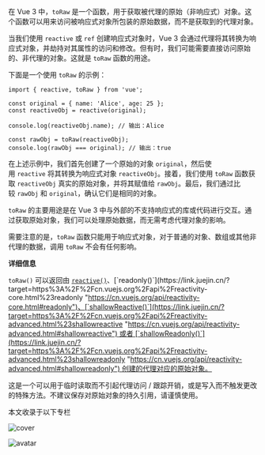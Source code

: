 <!---->

<!---->

<!---->

<!---->

在 Vue 3 中，`toRaw` 是一个函数，用于获取被代理的原始（非响应式）对象。这个函数可以用来访问被响应式对象所包装的原始数据，而不是获取到的代理对象。

当我们使用 `reactive` 或 `ref` 创建响应式对象时，Vue 3 会通过代理将其转换为响应式对象，并劫持对其属性的访问和修改。但有时，我们可能需要直接访问原始的、非代理的对象。这就是 `toRaw` 函数的用途。

下面是一个使用 `toRaw` 的示例：

```
import { reactive, toRaw } from 'vue';

const original = { name: 'Alice', age: 25 };
const reactiveObj = reactive(original);

console.log(reactiveObj.name); // 输出：Alice

const rawObj = toRaw(reactiveObj);
console.log(rawObj === original); // 输出：true
```

在上述示例中，我们首先创建了一个原始的对象 `original`，然后使用 `reactive` 将其转换为响应式对象 `reactiveObj`。接着，我们使用 `toRaw` 函数获取 `reactiveObj` 真实的原始对象，并将其赋值给 `rawObj`。最后，我们通过比较 `rawObj` 和 `original`，确认它们是相同的对象。

`toRaw` 的主要用途是在 Vue 3 中与外部的不支持响应式的库或代码进行交互。通过获取原始对象，我们可以处理原始数据，而无需考虑代理对象的影响。

需要注意的是，`toRaw` 函数只能用于响应式对象，对于普通的对象、数组或其他非代理的数据，调用 `toRaw` 不会有任何影响。

**详细信息**

`toRaw()` 可以返回由 [`reactive()`](https://link.juejin.cn/?target=https%3A%2F%2Fcn.vuejs.org%2Fapi%2Freactivity-core.html%23reactive "https://cn.vuejs.org/api/reactivity-core.html#reactive")、[`readonly()`](https://link.juejin.cn/?target=https%3A%2F%2Fcn.vuejs.org%2Fapi%2Freactivity-core.html%23readonly "https://cn.vuejs.org/api/reactivity-core.html#readonly")、[`shallowReactive()`](https://link.juejin.cn/?target=https%3A%2F%2Fcn.vuejs.org%2Fapi%2Freactivity-advanced.html%23shallowreactive "https://cn.vuejs.org/api/reactivity-advanced.html#shallowreactive") 或者 [`shallowReadonly()`](https://link.juejin.cn/?target=https%3A%2F%2Fcn.vuejs.org%2Fapi%2Freactivity-advanced.html%23shallowreadonly "https://cn.vuejs.org/api/reactivity-advanced.html#shallowreadonly") 创建的代理对应的原始对象。

这是一个可以用于临时读取而不引起代理访问 / 跟踪开销，或是写入而不触发更改的特殊方法。不建议保存对原始对象的持久引用，请谨慎使用。

本文收录于以下专栏

![cover](https://p1-juejin.byteimg.com/tos-cn-i-k3u1fbpfcp/95414745836549ce9143753e2a30facd~tplv-k3u1fbpfcp-jj:120:90:0:0:q75.avis)

<!---->

![avatar](https://p9-passport.byteacctimg.com/img/user-avatar/3baf27474c7334d8e6424f467175a127~50x50.awebp)

<!---->
